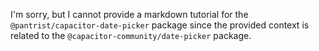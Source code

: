 I'm sorry, but I cannot provide a markdown tutorial for the `@pantrist/capacitor-date-picker` package since the provided context is related to the `@capacitor-community/date-picker` package.